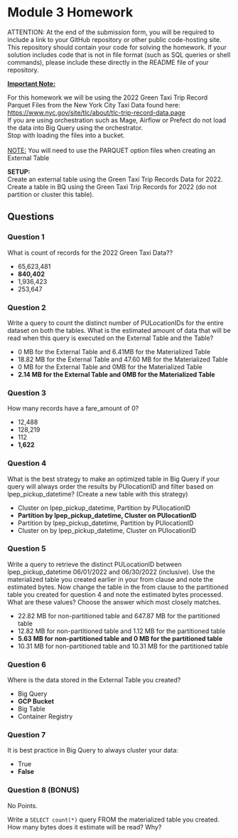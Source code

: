 # Module 3 Homework

ATTENTION: At the end of the submission form, you will be required to include a link to your GitHub repository or other public code-hosting site. This repository should contain your code for solving the homework. If your solution includes code that is not in file format (such as SQL queries or shell commands), please include these directly in the README file of your repository.

<b><u>Important Note:</b></u> <p> For this homework we will be using the 2022 Green Taxi Trip Record Parquet Files from the New York
City Taxi Data found here: </br> https://www.nyc.gov/site/tlc/about/tlc-trip-record-data.page </br>
If you are using orchestration such as Mage, Airflow or Prefect do not load the data into Big Query using the orchestrator.</br> 
Stop with loading the files into a bucket. </br></br>
<u>NOTE:</u> You will need to use the PARQUET option files when creating an External Table</br>

<b>SETUP:</b></br>
Create an external table using the Green Taxi Trip Records Data for 2022. </br>
Create a table in BQ using the Green Taxi Trip Records for 2022 (do not partition or cluster this table). </br>
</p>

## Questions

### Question 1

What is count of records for the 2022 Green Taxi Data??

- 65,623,481
- **840,402**
- 1,936,423
- 253,647

### Question 2

Write a query to count the distinct number of PULocationIDs for the entire dataset on both the tables. What is the estimated amount of data that will be read when this query is executed on the External Table and the Table?

- 0 MB for the External Table and 6.41MB for the Materialized Table
- 18.82 MB for the External Table and 47.60 MB for the Materialized Table
- 0 MB for the External Table and 0MB for the Materialized Table
- **2.14 MB for the External Table and 0MB for the Materialized Table**

### Question 3

How many records have a fare_amount of 0?

- 12,488
- 128,219
- 112
- **1,622**

### Question 4

What is the best strategy to make an optimized table in Big Query if your query will always order the results by PUlocationID and filter based on lpep_pickup_datetime? (Create a new table with this strategy)

- Cluster on lpep_pickup_datetime, Partition by PUlocationID
- **Partition by lpep_pickup_datetime, Cluster on PUlocationID**
- Partition by lpep_pickup_datetime, Partition by PUlocationID
- Cluster on by lpep_pickup_datetime, Cluster on PUlocationID

### Question 5

Write a query to retrieve the distinct PULocationID between lpep_pickup_datetime
06/01/2022 and 06/30/2022 (inclusive). Use the materialized table you created earlier in your from clause and note the estimated bytes. Now change the table in the from clause to the partitioned table you created for question 4 and note the estimated bytes processed. What are these values? Choose the answer which most closely matches. 

- 22.82 MB for non-partitioned table and 647.87 MB for the partitioned table
- 12.82 MB for non-partitioned table and 1.12 MB for the partitioned table
- **5.63 MB for non-partitioned table and 0 MB for the partitioned table**
- 10.31 MB for non-partitioned table and 10.31 MB for the partitioned table

### Question 6

Where is the data stored in the External Table you created?

- Big Query
- **GCP Bucket**
- Big Table
- Container Registry

### Question 7

It is best practice in Big Query to always cluster your data:

- True
- **False**

### Question 8 (BONUS)

No Points.

Write a `SELECT count(*)` query FROM the materialized table you created. How many bytes does it estimate will be read? Why?

